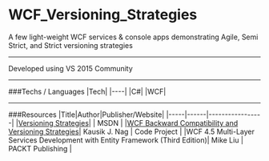 # WCF_Versioning_Strategies
A few light-weight WCF services &amp; console apps demonstrating Agile, Semi Strict, and Strict versioning strategies

---

Developed using VS 2015 Community

---

###Techs / Languages
|Tech|
|----|
|C#|
|WCF|

---

###Resources
|Title|Author|Publisher/Website|
|-----|------|-----------------|
|[Versioning Strategies](https://msdn.microsoft.com/en-us/library/ff384251.aspx)| | MSDN |
|[WCF Backward Compatibility and Versioning Strategies](http://www.codeproject.com/Articles/352586/WCF-Backward-Compatibility-and-Versioning-Strate)| 
Kausik J. Nag | Code Project |
|WCF 4.5 Multi-Layer Services Development with Entity Framework (Third Edition)| Mike Liu | PACKT Publishing |
